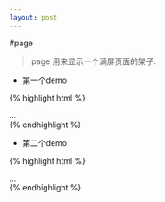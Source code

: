 ```yaml
---
layout: post
---
```


#page

> page 用来显示一个满屏页面的架子.

* 第一个demo

{% highlight html %}
  <section class="page"> ... </section>
{% endhighlight %}

* 第二个demo

{% highlight html %}
   <section class="page"> ... </section>
{% endhighlight %}



